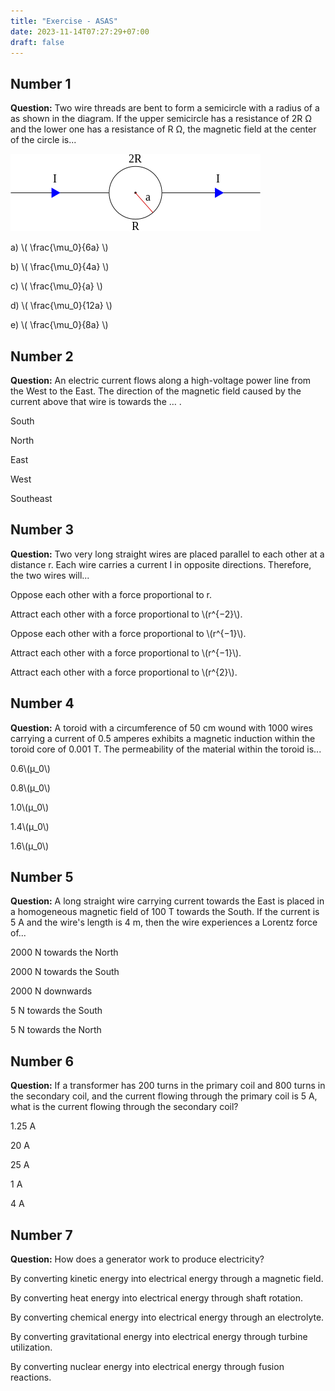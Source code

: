 ```yaml
---
title: "Exercise - ASAS"
date: 2023-11-14T07:27:29+07:00
draft: false
---
```


## Number 1

**Question:** Two wire threads are bent to form a semicircle with a radius of a as shown in the diagram. If the upper semicircle has a resistance of 2R Ω and the lower one has a resistance of R Ω, the magnetic field at the center of the circle is...

![number 1 image](images/elin01f.png)

a) \\(
\frac{\mu_0}{6a}
\\)

b) \\(
\frac{\mu_0}{4a}
\\)

c) \\(
\frac{\mu_0}{a}
\\)

d) \\(
\frac{\mu_0}{12a}
\\)

e) \\(
\frac{\mu_0}{8a}
\\)


## Number 2

**Question:** An electric current flows along a high-voltage power line from the West to the East. The direction of the magnetic field caused by the current above that wire is towards the … .

South 

North

East

West

Southeast

## Number 3

**Question:** Two very long straight wires are placed parallel to each other at a distance r. Each wire carries a current I in opposite directions. Therefore, the two wires will...

Oppose each other with a force proportional to r.

Attract each other with a force proportional to \\(r^{−2}\\).

Oppose each other with a force proportional to \\(r^{−1}\\).

Attract each other with a force proportional to \\(r^{−1}\\).

Attract each other with a force proportional to \\(r^{2}\\).

## Number 4

**Question:** A toroid with a circumference of 50 cm wound with 1000 wires carrying a current of 0.5 amperes exhibits a magnetic induction within the toroid core of 0.001 T. The permeability of the material within the toroid is...

0.6\\(μ_0\\)

0.8\\(μ_0\\)

1.0\\(μ_0\\)

1.4\\(μ_0\\)

1.6\\(μ_0\\)

## Number 5

**Question:** A long straight wire carrying current towards the East is placed in a homogeneous magnetic field of 100 T towards the South. If the current is 5 A and the wire's length is 4 m, then the wire experiences a Lorentz force of...

2000 N towards the North

2000 N towards the South

2000 N downwards

5 N towards the South

5 N towards the North

## Number 6

**Question:** If a transformer has 200 turns in the primary coil and 800 turns in the secondary coil, and the current flowing through the primary coil is 5 A, what is the current flowing through the secondary coil?

1.25 A 

20 A

25 A

1 A

4 A

## Number 7

**Question:** How does a generator work to produce electricity?

By converting kinetic energy into electrical energy through a magnetic field.

By converting heat energy into electrical energy through shaft rotation.

By converting chemical energy into electrical energy through an electrolyte.

By converting gravitational energy into electrical energy through turbine utilization.

By converting nuclear energy into electrical energy through fusion reactions.